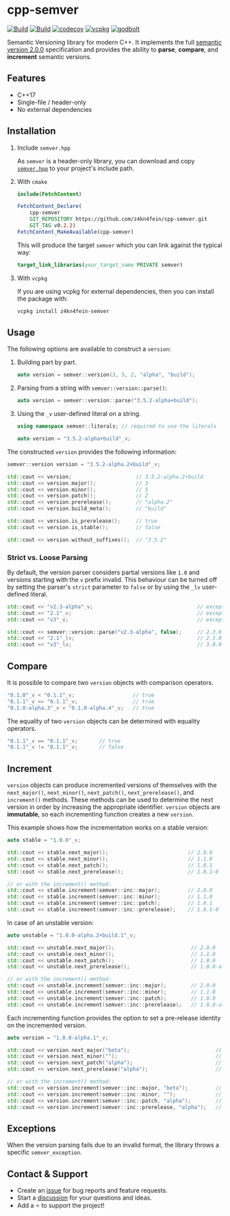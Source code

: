 # cpp-semver

[![Build](https://img.shields.io/github/workflow/status/z4kn4fein/cpp-semver/CPP%20Semver%20CI?logo=GitHub&label=windows%20%2F%20macos%20%2F%20linux)](https://github.com/z4kn4fein/cpp-semver/actions/workflows/ci.yml)
[![Build](https://img.shields.io/github/workflow/status/z4kn4fein/cpp-semver/CPP%20Semver%20Sanitize?logo=GitHub&label=sanitize)](https://github.com/z4kn4fein/cpp-semver/actions/workflows/sanitize.yml)
[![codecov](https://codecov.io/gh/z4kn4fein/cpp-semver/branch/main/graph/badge.svg?token=N3EF1SOX18)](https://codecov.io/gh/z4kn4fein/cpp-semver)
[![vcpkg](https://img.shields.io/badge/package-vcpkg-blue)](https://github.com/microsoft/vcpkg/tree/master/ports/z4kn4fein-semver)
[![godbolt](https://img.shields.io/badge/try-on_godbolt-blue)](https://godbolt.org/z/ad9YYdc91)

Semantic Versioning library for modern C++.
It implements the full [semantic version 2.0.0](https://semver.org/spec/v2.0.0.html) specification and
provides the ability to **parse**, **compare**, and **increment** semantic versions.

## Features
- C++17
- Single-file / header-only
- No external dependencies

## Installation
1. Include `semver.hpp`

   As `semver` is a header-only library, you can download and copy [`semver.hpp`](https://github.com/z4kn4fein/cpp-semver/blob/main/include/semver/semver.hpp) 
   to your project's include path.

2. With `cmake`

   ```cmake
   include(FetchContent)
   
   FetchContent_Declare(
       cpp-semver
       GIT_REPOSITORY https://github.com/z4kn4fein/cpp-semver.git
       GIT_TAG v0.2.2)
   FetchContent_MakeAvailable(cpp-semver)
   ```

   This will produce the target `semver` which you can link against the typical way:

   ```cmake
   target_link_libraries(your_target_name PRIVATE semver)
   ```
3. With `vcpkg`

   If you are using vcpkg for external dependencies, then you can install the package with:
   ```bash
   vcpkg install z4kn4fein-semver
   ```

## Usage
The following options are available to construct a `version`:
1. Building part by part.

   ```cpp
   auto version = semver::version(3, 5, 2, "alpha", "build");
   ```

2. Parsing from a string with `semver::version::parse()`:

   ```cpp
   auto version = semver::version::parse("3.5.2-alpha+build");
   ```

3. Using the `_v` user-defined literal on a string.

   ```cpp
   using namespace semver::literals; // required to use the literals
   
   auto version = "3.5.2-alpha+build"_v;
   ```

The constructed `version` provides the following information:
```cpp
semver::version version = "3.5.2-alpha.2+build"_v;

std::cout << version;                     // 3.5.2-alpha.2+build
std::cout << version.major();             // 3
std::cout << version.minor();             // 5
std::cout << version.patch();             // 2
std::cout << version.prerelease();        // "alpha.2"
std::cout << version.build_meta();        // "build"

std::cout << version.is_prerelease();     // true
std::cout << version.is_stable();         // false

std::cout << version.without_suffixes();  // "3.5.2"
```

### Strict vs. Loose Parsing
By default, the version parser considers partial versions like `1.0` and versions starting with the `v` prefix invalid.
This behaviour can be turned off by setting the parser's `strict` parameter to `false` or by using the `_lv` user-defined literal.
```cpp
std::cout << "v2.3-alpha"_v;                                  // exception
std::cout << "2.1"_v;                                         // exception
std::cout << "v3"_v;                                          // exception

std::cout << semver::version::parse("v2.3-alpha", false);     // 2.3.0-alpha
std::cout << "2.1"_lv;                                        // 2.1.0
std::cout << "v3"_lv;                                         // 3.0.0
```

## Compare

It is possible to compare two `version` objects with comparison operators.
```cpp
"0.1.0"_v < "0.1.1"_v;                   // true
"0.1.1"_v <= "0.1.1"_v;                  // true
"0.1.0-alpha.3"_v < "0.1.0-alpha.4"_v;   // true
```

The equality of two `version` objects can be determined with equality operators.
```cpp
"0.1.1"_v == "0.1.1"_v;       // true
"0.1.1"_v != "0.1.1"_v;       // false
```

## Increment
`version` objects can produce incremented versions of themselves with the `next_major()`,
`next_minor()`, `next_patch()`, `next_prerelease()`, and `increment()` methods.
These methods can be used to determine the next version in order by increasing the appropriate identifier.
`version` objects are **immutable**, so each incrementing function creates a new `version`.

This example shows how the incrementation works on a stable version:
```cpp
auto stable = "1.0.0"_v;

std::cout << stable.next_major();                          // 2.0.0
std::cout << stable.next_minor();                          // 1.1.0
std::cout << stable.next_patch();                          // 1.0.1
std::cout << stable.next_prerelease();                     // 1.0.1-0

// or with the increment() method:
std::cout << stable.increment(semver::inc::major);         // 2.0.0
std::cout << stable.increment(semver::inc::minor);         // 1.1.0
std::cout << stable.increment(semver::inc::patch);         // 1.0.1
std::cout << stable.increment(semver::inc::prerelease);    // 1.0.1-0
```

In case of an unstable version:
```cpp
auto unstable = "1.0.0-alpha.2+build.1"_v;

std::cout << unstable.next_major();                         // 2.0.0
std::cout << unstable.next_minor();                         // 1.1.0
std::cout << unstable.next_patch();                         // 1.0.0
std::cout << unstable.next_prerelease();                    // 1.0.0-alpha.3

// or with the increment() method:
std::cout << unstable.increment(semver::inc::major);        // 2.0.0
std::cout << unstable.increment(semver::inc::minor);        // 1.1.0
std::cout << unstable.increment(semver::inc::patch);        // 1.0.0
std::cout << unstable.increment(semver::inc::prerelease);   // 1.0.0-alpha.3
```

Each incrementing function provides the option to set a pre-release identity on the incremented version.
```cpp
auto version = "1.0.0-alpha.1"_v;

std::cout << version.next_major("beta");                            // 2.0.0-beta
std::cout << version.next_minor("");                                // 1.1.0
std::cout << version.next_patch("alpha");                           // 1.0.1-alpha
std::cout << version.next_prerelease("alpha");                      // 1.0.0-alpha.2

// or with the increment() method:
std::cout << version.increment(semver::inc::major, "beta");         // 2.0.0-beta
std::cout << version.increment(semver::inc::minor, "");             // 1.1.0
std::cout << version.increment(semver::inc::patch, "alpha");        // 1.0.1-alpha
std::cout << version.increment(semver::inc::prerelease, "alpha");   // 1.0.0-alpha.2
```

## Exceptions
When the version parsing fails due to an invalid format, the library throws a specific `semver_exception`.

## Contact & Support
- Create an [issue](https://github.com/z4kn4fein/cpp-semver/issues) for bug reports and feature requests.
- Start a [discussion](https://github.com/z4kn4fein/cpp-semver/discussions) for your questions and ideas.
- Add a ⭐️ to support the project!
